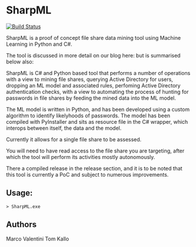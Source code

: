 # SharpML

[![Build Status](https://travis-ci.org/joemccann/dillinger.svg?branch=master)](https://travis-ci.org/joemccann/dillinger)

SharpML is a proof of concept file share data mining tool using Machine Learning in Python and C#.

The tool is discussed in more detail on our blog here: but is summarised below also:

SharpML is C# and Python based tool that performs a number of operations with a view to mining file shares, querying Active Directory for users, dropping an ML model and associated rules, perfoming Active Directory authentication checks, with a view to automating the process of hunting for passwords in file shares by feeding the mined data into the ML model.

The ML model is written in Python, and has been developed using a custom algorithm to identify likelyhoods of passwords. The model has been compiled with PyInstaller and sits as resource file in the C# wrapper, which interops between itself, the data and the model.

Currently it allows for a single file share to be assessed.

You will need to have read access to the file share you are targeting, after which the tool will perform its activities mostly autonomously.

There a compiled release in the release section, and it is to be noted that this tool is currently a PoC and subject to numerous improvements.

## Usage:

```
> SharpML.exe

```

## Authors

Marco Valentini
Tom Kallo
